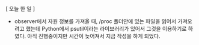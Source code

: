 \[ 오늘 한 일 \]

- observer에서 자원 정보를 가져올 때, /proc 폴더안에 있는 파일을 읽어서 가져오려고 했는데 Python에서 psutil이라는 라이브러리가 있어서 그것을 이용하기로 하였다. 아직 진행중이지만 시간이 늦어져서 지금 작성을 하게 되었다.
